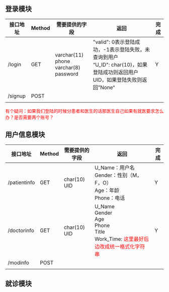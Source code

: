 ## 登录模块

| 接口地址 | Method | 需要提供的字段                              | 返回                                                         | 完成 |
| -------- | ------ | ------------------------------------------- | ------------------------------------------------------------ | ---- |
| /login   | GET    | varchar(11) phone <br />varchar(8) password | "valid": 0表示登陆成功，-1表示登陆失败，未查询到用户<br />“U_ID": char(10)，如果登陆成功则返回用户UID，如果登陆失败则返回”None“ | Y    |
| /signup  | POST   |                                             |                                                              |      |
|          |        |                                             |                                                              |      |

<span style='color:red'>有个疑问：如果我们登陆的时候分患者和医生的话那医生自己如果有就医要求怎么办？是否需要两个账号？</span>

## 用户信息模块

| 接口地址     | Method | 需要提供的字段 | 返回                                                         | 完成 |
| ------------ | ------ | -------------- | ------------------------------------------------------------ | ---- |
| /patientinfo | GET    | char(10) UID   | U_Name：用户名<br />Gender：性别（M，F，O）<br />Age：年龄<br />Phone：电话 | Y    |
| /doctorinfo  | GET    | char(10) UID   | U_Name<br />Gender<br />Age<br />Phone<br />Title<br />Work_Time: <span style='color:red'>这里最好后边改成统一格式化字符串</span> | Y    |
| /modinfo     | POST   |                |                                                              |      |
|              |        |                |                                                              |      |

## 就诊模块

